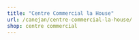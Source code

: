 ```yaml
---
title: "Centre Commercial la House"
url: /canejan/centre-commercial-la-house/
shop: centre commercial
---
```

